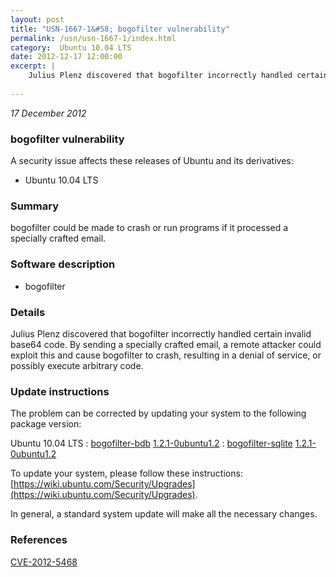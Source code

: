 ```yaml
---
layout: post
title: "USN-1667-1&#58; bogofilter vulnerability"
permalink: /usn/usn-1667-1/index.html
category:  Ubuntu 10.04 LTS
date: 2012-12-17 12:00:00
excerpt: |
    Julius Plenz discovered that bogofilter incorrectly handled certain invalid base64 code. By sending a specially crafted email, a remote attacker could exploit this and cause bogofilter to crash, resulting in a denial of service, or possibly execute arbitrary code. 
    
--- 
```

 
 

*17 December 2012*

### bogofilter vulnerability

A security issue affects these releases of Ubuntu and its derivatives:

* Ubuntu 10.04 LTS

### Summary

bogofilter could be made to crash or run programs if it processed a specially crafted email.

### Software description

* bogofilter 

### Details

Julius Plenz discovered that bogofilter incorrectly handled certain invalid base64 code. By sending a specially crafted email, a remote attacker could exploit this and cause bogofilter to crash, resulting in a denial of service, or possibly execute arbitrary code. 

### Update instructions

The problem can be corrected by updating your system to the following package version:

Ubuntu 10.04 LTS
 : [bogofilter-bdb](https://launchpad.net/ubuntu/+source/bogofilter) <span> [1.2.1-0ubuntu1.2](https://launchpad.net/ubuntu/+source/bogofilter/1.2.1-0ubuntu1.2) </span> 
 : [bogofilter-sqlite](https://launchpad.net/ubuntu/+source/bogofilter) <span> [1.2.1-0ubuntu1.2](https://launchpad.net/ubuntu/+source/bogofilter/1.2.1-0ubuntu1.2) </span> 

To update your system, please follow these instructions: [https://wiki.ubuntu.com/Security/Upgrades](https://wiki.ubuntu.com/Security/Upgrades).

In general, a standard system update will make all the necessary changes. 

### References

 
 [CVE-2012-5468](http://people.ubuntu.com/~ubuntu-security/cve/CVE-2012-5468)
 

